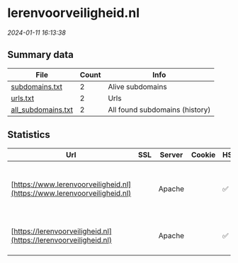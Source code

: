 # lerenvoorveiligheid.nl
*2024-01-11 16:13:38*
## Summary data
| File       | Count | Info |
|------------|-------|------|
|[subdomains.txt](/data/lerenvoorveiligheid.nl/subdomains.txt)|2|Alive subdomains|
|[urls.txt](/data/lerenvoorveiligheid.nl/urls.txt)|2|Urls|
|[all_subdomains.txt](/data/lerenvoorveiligheid.nl/all_subdomains.txt)|2|All found subdomains (history)|
## Statistics
| Url | SSL | Server | Cookie | HSTS | CSP | XFO | XXP | RP | Tech |Title |
|------------|-------|------|------|------|------|------|------|------|------|------|
|[https://www.lerenvoorveiligheid.nl](https://www.lerenvoorveiligheid.nl)| |Apache| |:white_check_mark: | | 1:white_check_mark: | 2:white_check_mark: | 3:white_check_mark: |Apache HTTP Server Drupal HSTS PHP|Leren voor veili...|
|[https://lerenvoorveiligheid.nl](https://lerenvoorveiligheid.nl)| |Apache| |:white_check_mark: | | 1:white_check_mark: | 2:white_check_mark: | 3:white_check_mark: |Apache HTTP Server HSTS|301 Moved Perman...|